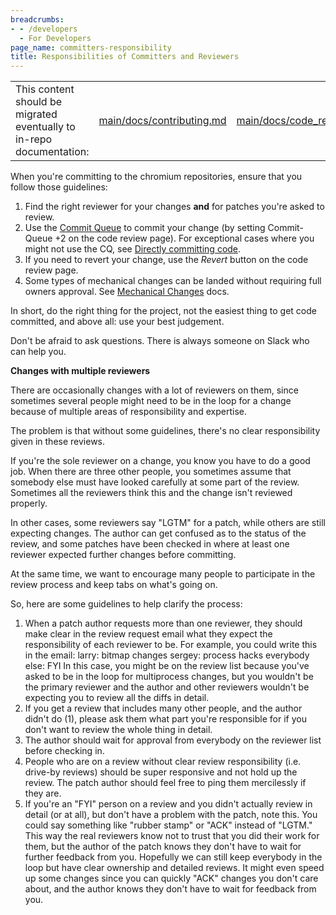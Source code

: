 ```yaml
---
breadcrumbs:
- - /developers
  - For Developers
page_name: committers-responsibility
title: Responsibilities of Committers and Reviewers
---
```


<table>
<tr>
<td>This content should be migrated eventually to in-repo documentation:</td>
<td><a href="https://chromium.googlesource.com/chromium/src/+/main/docs/contributing.md">main/docs/contributing.md</a></td>
<td><a href="https://chromium.googlesource.com/chromium/src/+/main/docs/code_reviews.md">main/docs/code_reviews.md</a></td>
</tr>
</table>

When you're committing to the chromium repositories, ensure that you follow
those guidelines:

1.  Find the right reviewer for your changes **and** for patches you're
            asked to review.
2.  Use the [Commit
            Queue](https://chromium.googlesource.com/chromium/src/+/HEAD/docs/infra/cq.md)
            to commit your change (by setting Commit-Queue +2 on the code review
            page). For exceptional cases where you might not use the CQ, see
            [Directly committing
            code](/developers/contributing-code/direct-commit).
3.  If you need to revert your change, use the *Revert* button on the
            code review page.
4.  Some types of mechanical changes can be landed without requiring
            full owners approval. See [Mechanical
            Changes](https://chromium.googlesource.com/chromium/src/+/refs/heads/main/docs/code_reviews.md#mechanical-changes)
            docs.

In short, do the right thing for the project, not the easiest thing to get code
committed, and above all: use your best judgement.

Don't be afraid to ask questions. There is always someone on Slack who can help
you.

**Changes with multiple reviewers**

There are occasionally changes with a lot of reviewers on them, since sometimes
several people might need to be in the loop for a change because of multiple
areas of responsibility and expertise.

The problem is that without some guidelines, there's no clear responsibility
given in these reviews.

If you're the sole reviewer on a change, you know you have to do a good job.
When there are three other people, you sometimes assume that somebody else must
have looked carefully at some part of the review. Sometimes all the reviewers
think this and the change isn't reviewed properly.

In other cases, some reviewers say "LGTM" for a patch, while others are still
expecting changes. The author can get confused as to the status of the review,
and some patches have been checked in where at least one reviewer expected
further changes before committing.

At the same time, we want to encourage many people to participate in the review
process and keep tabs on what's going on.

So, here are some guidelines to help clarify the process:

1.  When a patch author requests more than one reviewer, they should
            make clear in the review request email what they expect the
            responsibility of each reviewer to be. For example, you could write
            this in the email:
    larry: bitmap changes
    sergey: process hacks
    everybody else: FYI
    In this case, you might be on the review list because you've asked to be in
    the loop for multiprocess changes, but you wouldn't be the primary reviewer
    and the author and other reviewers wouldn't be expecting you to review all
    the diffs in detail.
2.  If you get a review that includes many other people, and the author
            didn't do (1), please ask them what part you're responsible for if
            you don't want to review the whole thing in detail.
3.  The author should wait for approval from everybody on the reviewer
            list before checking in.
4.  People who are on a review without clear review responsibility (i.e.
            drive-by reviews) should be super responsive and not hold up the
            review. The patch author should feel free to ping them mercilessly
            if they are.
5.  If you're an "FYI" person on a review and you didn't actually review
            in detail (or at all), but don't have a problem with the patch, note
            this. You could say something like "rubber stamp" or "ACK" instead
            of "LGTM." This way the real reviewers know not to trust that you
            did their work for them, but the author of the patch knows they
            don't have to wait for further feedback from you. Hopefully we can
            still keep everybody in the loop but have clear ownership and
            detailed reviews. It might even speed up some changes since you can
            quickly "ACK" changes you don't care about, and the author knows
            they don't have to wait for feedback from you.
